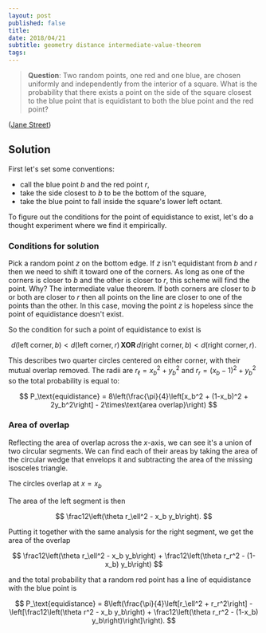 ```yaml
---
layout: post
published: false
title: 
date: 2018/04/21
subtitle: geometry distance intermediate-value-theorem
tags:
---
```


>**Question**: Two random points, one red and one blue, are chosen uniformly and independently from the interior of a square. What is the probability that there exists a point on the side of the square closest to the blue point that is equidistant to both the blue point and the red point?

<!--more-->

([Jane Street](https://www.janestreet.com/puzzles/beside-the-point-index/))

## Solution

First let's set some conventions:

- call the blue point $b$ and the red point $r$,
- take the side closest to $b$ to be the bottom of the square,
- take the blue point to fall inside the square's lower left octant.

To figure out the conditions for the point of equidistance to exist, let's do a thought experiment where we find it empirically. 

### Conditions for solution

Pick a random point $z$ on the bottom edge. If $z$ isn't equidistant from $b$ and $r$ then we need to shift it toward one of the corners. As long as one of the corners is closer to $b$ and the other is closer to $r$, this scheme will find the point. Why? The intermediate value theorem. If both corners are closer to $b$ or both are closer to $r$ then all points on the line are closer to one of the points than the other. In this case, moving the point $z$ is hopeless since the point of equidistance doesn't exist.

So the condition for such a point of equidistance to exist is 

$$ d(\text{left corner}, b) < d(\text{left corner},r)\, \mathbf{XOR}\,  d(\text{right corner},b) < d(\text{right corner},r). $$

<!-- Putting this to symbols, we get:

$$ x_r^2 + y_r^2 < x_b^2 + y_b^2 \,\,\mathbf{XOR}\,\, (x_r-1)^2 + y_r^2 < (x_b-1)^2 + y_b^2. $$ -->

This describes two quarter circles centered on either corner, with their mutual overlap removed. 
The radii are $r_\ell = x_b^2 + y_b^2$ and $r_r = (x_b-1)^2 + y_b^2$ so the total probability is equal to:

$$ P_\text{equidistance} = 8\left(\frac{\pi}{4}\left[x_b^2 + (1-x_b)^2 + 2y_b^2\right] - 2\times\text{area overlap}\right) $$

### Area of overlap

Reflecting the area of overlap across the $x$-axis, we can see it's a union of two circular segments. We can find each of their areas by taking the area of the circular wedge that envelops it and subtracting the area of the missing isosceles triangle.

The circles overlap at $x = x_b$

The area of the left segment is then 

$$ \frac12\left(\theta r_\ell^2 - x_b y_b\right). $$ 

Putting it together with the same analysis for the right segment, we get the area of the overlap

$$ \frac12\left(\theta r_\ell^2 - x_b y_b\right) + \frac12\left(\theta r_r^2 - (1-x_b) y_b\right) $$ 

and the total probability that a random red point has a line of equidistance with the blue point is 

$$ P_\text{equidistance} = 8\left(\frac{\pi}{4}\left[r_\ell^2 + r_r^2\right] - \left[\frac12\left(\theta r^2 - x_b y_b\right) + \frac12\left(\theta r_r^2 - (1-x_b) y_b\right)\right]\right). $$




<br>
